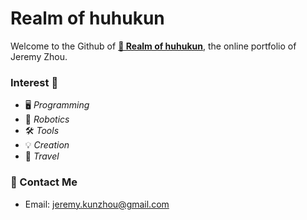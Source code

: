 # Realm of huhukun

Welcome to the Github of **[🔗 Realm of huhukun](https://jeremy-kunzhou.github.io)**, the online portfolio of Jeremy Zhou.

### Interest 🎯

- 🖥️ _Programming_
- 🤖 _Robotics_
- 🛠️ _Tools_
- 💡 _Creation_
- 🗿 _Travel_

### 📧 Contact Me

- Email: [jeremy.kunzhou@gmail.com](mailto:jeremy.kunzhou@gmail.com)
